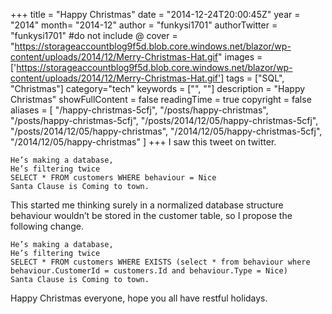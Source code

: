 +++
title = "Happy Christmas"
date = "2014-12-24T20:00:45Z"
year = "2014"
month= "2014-12"
author = "funkysi1701"
authorTwitter = "funkysi1701" #do not include @
cover = "https://storageaccountblog9f5d.blob.core.windows.net/blazor/wp-content/uploads/2014/12/Merry-Christmas-Hat.gif"
images = ['https://storageaccountblog9f5d.blob.core.windows.net/blazor/wp-content/uploads/2014/12/Merry-Christmas-Hat.gif']
tags = ["SQL", "Christmas"]
category="tech"
keywords = ["", ""]
description = "Happy Christmas"
showFullContent = false
readingTime = true
copyright = false
aliases = [
    "/happy-christmas-5cfj",
    "/posts/happy-christmas",
    "/posts/happy-christmas-5cfj",
    "/posts/2014/12/05/happy-christmas-5cfj",
    "/posts/2014/12/05/happy-christmas",
    "/2014/12/05/happy-christmas-5cfj",
    "/2014/12/05/happy-christmas"
]
+++
I saw this tweet on twitter.

```
He’s making a database,
He’s filtering twice
SELECT * FROM customers WHERE behaviour = Nice
Santa Clause is Coming to town.
```

This started me thinking surely in a normalized database structure behaviour wouldn’t be stored in the customer table, so I propose the following change.

```
He’s making a database,
He’s filtering twice
SELECT * FROM customers WHERE EXISTS (select * from behaviour where behaviour.CustomerId = customers.Id and behaviour.Type = Nice)
Santa Clause is Coming to town.
```

Happy Christmas everyone, hope you all have restful holidays.